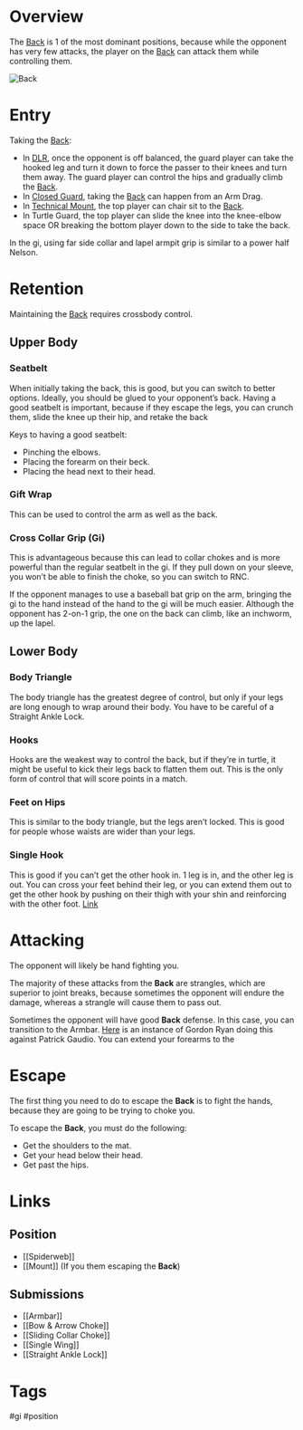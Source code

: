 # Overview
The <u>Back</u> is 1 of the most dominant positions, because while the opponent has very few attacks, the player on the <u>Back</u> can attack them while controlling them.

![Back](https://evolve-mma.com/wp-content/uploads/2022/03/back-mount.jpg)
# Entry
Taking the <u>Back</u>:
- In [DLR](obsidian://open?vault=Obsidian-BJJ-Notes&file=Guards%2FDe%20La%20Riva), once the opponent is off balanced, the guard player can take the hooked leg and turn it down to force the passer to their knees and turn them away. The guard player can control the hips and gradually climb the <u>Back</u>.
- In [Closed Guard](obsidian://open?vault=Obsidian-BJJ-Notes&file=Guards%2FClosed%20Guard), taking the <u>Back</u> can happen from an Arm Drag.
- In [Technical Mount](obsidian://open?vault=Obsidian-BJJ-Notes&file=Positions%2FTechnical%20Mount), the top player can chair sit to the <u>Back</u>.
- In Turtle Guard, the top player can slide the knee into the knee-elbow space OR breaking the bottom player down to the side to take the back.

In the gi, using far side collar and lapel armpit grip is similar to a power half Nelson.
# Retention
Maintaining the <u>Back</u> requires crossbody control.
## Upper Body
### Seatbelt
When initially taking the back, this is good, but you can switch to better options. Ideally, you should be glued to your opponent’s back. Having a good seatbelt is important, because if they escape the legs, you can crunch them, slide the knee up their hip, and retake the back

Keys to having a good seatbelt:
- Pinching the elbows.
- Placing the forearm on their beck.
- Placing the head next to their head.
### Gift Wrap
This can be used to control the arm as well as the back.
### Cross Collar Grip (Gi)
This is advantageous because this can lead to collar chokes and is more powerful than the regular seatbelt in the gi. If they pull down on your sleeve, you won’t be able to finish the choke, so you can switch to RNC.

If the opponent manages to use a baseball bat grip on the arm, bringing the gi to the hand instead of the hand to the gi will be much easier. Although the opponent has 2-on-1 grip, the one on the back can climb, like an inchworm, up the lapel.
## Lower Body
### Body Triangle
The body triangle has the greatest degree of control, but only if your legs are long enough to wrap around their body. You have to be careful of a Straight Ankle Lock.
### Hooks
Hooks are the weakest way to control the back, but if they’re in turtle, it might be useful to kick their legs back to flatten them out. This is the only form of control that will score points in a match.
### Feet on Hips
This is similar to the body triangle, but the legs aren’t locked. This is good for people whose waists are wider than your legs.
### Single Hook
This is good if you can’t get the other hook in. 1 leg is in, and the other leg is out. You can cross your feet behind their leg, or you can extend them out to get the other hook by pushing on their thigh with your shin and reinforcing with the other foot. [Link](https://www.youtube.com/watch?v=pUECcQ8JJeA)
# Attacking
The opponent will likely be hand fighting you.

The majority of these attacks from the **Back** are strangles, which are superior to joint breaks, because sometimes the opponent will endure the damage, whereas a strangle will cause them to pass out.

Sometimes the opponent will have good **Back** defense. In this case, you can transition to the Armbar. [Here](https://youtu.be/xN0HUe8e2z0?si=lA9RZI6RCukJeAyK&t=1048) is an instance of Gordon Ryan doing this against Patrick Gaudio. You can extend your forearms to the 
# Escape
The first thing you need to do to escape the **Back** is to fight the hands, because they are going to be trying to choke you.

To escape the **Back**, you must do the following:
- Get the shoulders to the mat.
- Get your head below their head.
- Get past the hips.
# Links
## Position
- [[Spiderweb]]
- [[Mount]] (If you them escaping the **Back**)
## Submissions
- [[Armbar]]
- [[Bow & Arrow Choke]]
- [[Sliding Collar Choke]]
- [[Single Wing]]
- [[Straight Ankle Lock]]
# Tags
#gi #position 